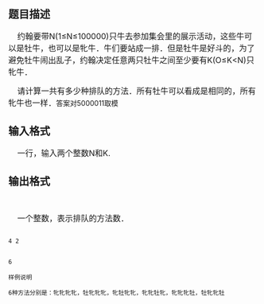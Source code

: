 ## 题目描述

<div>
 <span style="font-size: medium">    约翰要带N(1≤N≤100000)只牛去参加集会里的展示活动，这些牛可以是牡牛，也可以是牝牛．牛们要站成一排．但是牡牛是好斗的，为了避免牡牛闹出乱子，约翰决定任意两只牡牛之间至少要有K(O≤K<N)只牝牛．</span>
</div>
<div>
 <span style="font-size: medium">    请计算一共有多少种排队的方法．所有牡牛可以看成是相同的，所有牝牛也一样．</span>答案对5000011取模
</div>

## 输入格式

<div>
 <span style="font-size: medium">    一行，输入两个整数N和K.</span>
</div>

## 输出格式

<div>
  
</div>
<div>
 <span style="font-size: medium">    一个整数，表示排队的方法数．</span>
</div>

```input1
4 2
```
```output1
6
样例说明
6种方法分别是：牝牝牝牝，牡牝牝牝，牝牡牝牝，牝牝牡牝，牝牝牝牡，牡牝牝牡
```
